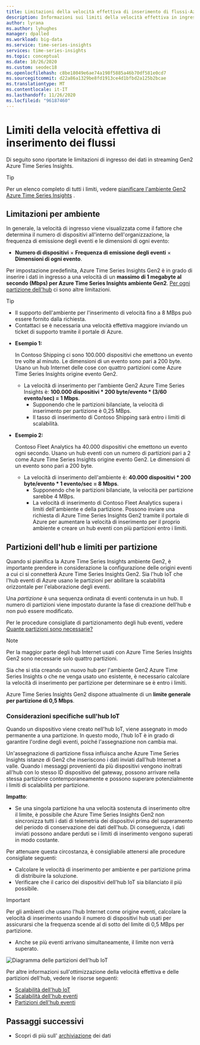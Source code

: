 ```yaml
---
title: Limitazioni della velocità effettiva di inserimento di flussi-Azure Time Series Insights Gen2 | Microsoft Docs
description: Informazioni sui limiti della velocità effettiva in ingresso in Azure Time Series Insights Gen2.
author: lyrana
ms.author: lyhughes
manager: dpalled
ms.workload: big-data
ms.service: time-series-insights
services: time-series-insights
ms.topic: conceptual
ms.date: 10/26/2020
ms.custom: seodec18
ms.openlocfilehash: c8be18049e6ae74a198f5885a46b70df581e0cd7
ms.sourcegitcommit: d22a86a1329be8fd1913ce4d1bfbd2a125b2bcae
ms.translationtype: MT
ms.contentlocale: it-IT
ms.lasthandoff: 11/26/2020
ms.locfileid: "96187460"
---
```

# <a name="streaming-ingestion-throughput-limits"></a>Limiti della velocità effettiva di inserimento dei flussi

Di seguito sono riportate le limitazioni di ingresso dei dati in streaming Gen2 Azure Time Series Insights.

> [!TIP]
> Per un elenco completo di tutti i limiti, vedere [pianificare l'ambiente Gen2 Azure Time Series Insights](./how-to-plan-your-environment.md#review-azure-time-series-insights-gen2-limits) .

## <a name="per-environment-limitations"></a>Limitazioni per ambiente

In generale, la velocità di ingresso viene visualizzata come il fattore che determina il numero di dispositivi all'interno dell'organizzazione, la frequenza di emissione degli eventi e le dimensioni di ogni evento:

* **Numero di dispositivi** × **Frequenza di emissione degli eventi** × **Dimensioni di ogni evento**.

Per impostazione predefinita, Azure Time Series Insights Gen2 è in grado di inserire i dati in ingresso a una velocità di un **massimo di 1 megabyte al secondo (Mbps) per Azure Time Series Insights ambiente Gen2**. [Per ogni partizione dell'hub](./concepts-streaming-ingress-throughput-limits.md#hub-partitions-and-per-partition-limits) ci sono altre limitazioni.

> [!TIP]
>
> * Il supporto dell'ambiente per l'inserimento di velocità fino a 8 MBps può essere fornito dalla richiesta.
> * Contattaci se è necessaria una velocità effettiva maggiore inviando un ticket di supporto tramite il portale di Azure.

* **Esempio 1:**

    In Contoso Shipping ci sono 100.000 dispositivi che emettono un evento tre volte al minuto. Le dimensioni di un evento sono pari a 200 byte. Usano un hub Internet delle cose con quattro partizioni come Azure Time Series Insights origine evento Gen2.

  * La velocità di inserimento per l'ambiente Gen2 Azure Time Series Insights è: **100.000 dispositivi * 200 byte/evento * (3/60 evento/sec) = 1 Mbps**.
    * Supponendo che le partizioni bilanciate, la velocità di inserimento per partizione è 0,25 MBps.
    * Il tasso di inserimento di Contoso Shipping sarà entro i limiti di scalabilità.

* **Esempio 2:**

    Contoso Fleet Analytics ha 40.000 dispositivi che emettono un evento ogni secondo. Usano un hub eventi con un numero di partizioni pari a 2 come Azure Time Series Insights origine evento Gen2. Le dimensioni di un evento sono pari a 200 byte.

  * La velocità di inserimento dell'ambiente è: **40.000 dispositivi * 200 byte/evento * 1 evento/sec = 8 Mbps**.
    * Supponendo che le partizioni bilanciate, la velocità per partizione sarebbe 4 MBps.
    * La velocità di inserimento di Contoso Fleet Analytics supera i limiti dell'ambiente e della partizione. Possono inviare una richiesta di Azure Time Series Insights Gen2 tramite il portale di Azure per aumentare la velocità di inserimento per il proprio ambiente e creare un hub eventi con più partizioni entro i limiti.

## <a name="hub-partitions-and-per-partition-limits"></a>Partizioni dell'hub e limiti per partizione

Quando si pianifica la Azure Time Series Insights ambiente Gen2, è importante prendere in considerazione la configurazione delle origini eventi a cui ci si connetterà Azure Time Series Insights Gen2. Sia l'hub IoT che l'hub eventi di Azure usano le partizioni per abilitare la scalabilità orizzontale per l'elaborazione degli eventi.

Una *partizione* è una sequenza ordinata di eventi contenuta in un hub. Il numero di partizioni viene impostato durante la fase di creazione dell'hub e non può essere modificato.

Per le procedure consigliate di partizionamento degli hub eventi, vedere [Quante partizioni sono necessarie?](../event-hubs/event-hubs-faq.md#how-many-partitions-do-i-need)

> [!NOTE]
> Per la maggior parte degli hub Internet usati con Azure Time Series Insights Gen2 sono necessarie solo quattro partizioni.

Sia che si stia creando un nuovo hub per l'ambiente Gen2 Azure Time Series Insights o che ne venga usato uno esistente, è necessario calcolare la velocità di inserimento per partizione per determinare se è entro i limiti.

Azure Time Series Insights Gen2 dispone attualmente di un **limite generale per partizione di 0,5 Mbps**.

### <a name="iot-hub-specific-considerations"></a>Considerazioni specifiche sull'hub IoT

Quando un dispositivo viene creato nell'hub IoT, viene assegnato in modo permanente a una partizione. In questo modo, l'hub IoT è in grado di garantire l'ordine degli eventi, poiché l'assegnazione non cambia mai.

Un'assegnazione di partizione fissa influisca anche Azure Time Series Insights istanze di Gen2 che inseriscono i dati inviati dall'hub Internet a valle. Quando i messaggi provenienti da più dispositivi vengono inoltrati all'hub con lo stesso ID dispositivo del gateway, possono arrivare nella stessa partizione contemporaneamente e possono superare potenzialmente i limiti di scalabilità per partizione.

**Impatto**:

* Se una singola partizione ha una velocità sostenuta di inserimento oltre il limite, è possibile che Azure Time Series Insights Gen2 non sincronizza tutti i dati di telemetria dei dispositivi prima del superamento del periodo di conservazione dei dati dell'hub. Di conseguenza, i dati inviati possono andare perduti se i limiti di inserimento vengono superati in modo costante.

Per attenuare questa circostanza, è consigliabile attenersi alle procedure consigliate seguenti:

* Calcolare le velocità di inserimento per ambiente e per partizione prima di distribuire la soluzione.
* Verificare che il carico dei dispositivi dell'hub IoT sia bilanciato il più possibile.

> [!IMPORTANT]
> Per gli ambienti che usano l'hub Internet come origine eventi, calcolare la velocità di inserimento usando il numero di dispositivi hub usati per assicurarsi che la frequenza scende al di sotto del limite di 0,5 MBps per partizione.
>
> * Anche se più eventi arrivano simultaneamente, il limite non verrà superato.

  ![Diagramma delle partizioni dell'hub IoT](media/concepts-ingress-overview/iot-hub-partiton-diagram.png)

Per altre informazioni sull'ottimizzazione della velocità effettiva e delle partizioni dell'hub, vedere le risorse seguenti:

* [Scalabilità dell'hub IoT](../iot-hub/iot-hub-scaling.md)
* [Scalabilità dell'hub eventi](../event-hubs/event-hubs-scalability.md#throughput-units)
* [Partizioni dell'hub eventi](../event-hubs/event-hubs-features.md#partitions)

## <a name="next-steps"></a>Passaggi successivi

* Scopri di più sull' [archiviazione](./concepts-storage.md) dei dati